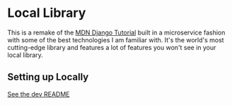 # Local Library
This is a remake of the [MDN Django Tutorial](https://developer.mozilla.org/en-US/docs/Learn/Server-side/Django/Tutorial_local_library_website) built in a microservice fashion with some of the best technologies I am familiar with. It's the world's most cutting-edge library and features a lot of features you won't see in your local library.

## Setting up Locally
[See the dev README](dev/README.md)
